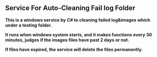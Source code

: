 ## Service For Auto-Cleaning Fail log Folder

**This is a windows service by C# to cleaning failed log&images which under a testing folder.**

**It runs when windows system starts, and it makes functions every 30 minutes, judges if the images files have past 2 days or not.**

**If files have expired, the service will delete the files permanently.**

